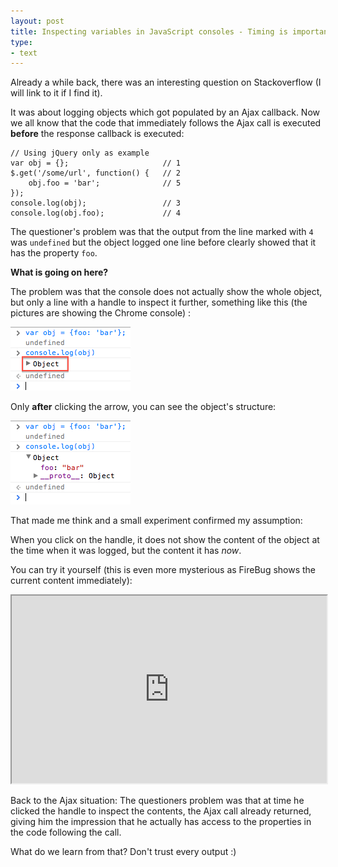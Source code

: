 ```yaml
---
layout: post
title: Inspecting variables in JavaScript consoles - Timing is important
type:
- text
---
```


Already a while back, there was an interesting question on Stackoverflow
(I will link to it if I find it).

It was about logging objects which got populated by an Ajax callback.
Now we all know that the code that immediately follows the Ajax call is 
executed **before** the response callback is executed:

    // Using jQuery only as example
    var obj = {};                     // 1
    $.get('/some/url', function() {   // 2
        obj.foo = 'bar';              // 5
    });
    console.log(obj);                 // 3
    console.log(obj.foo);             // 4
    
The questioner's problem was that the output from the line marked with `4` was 
`undefined` but the object logged one line before clearly showed that it
has the property `foo`.

**What is going on here?**

The problem was that the console does not actually show the whole object, but
only a line with a handle to inspect it further, something like this 
(the pictures are showing the Chrome console) :


![Console 1](/assets/images_/console_1.png)

Only **after** clicking the arrow, you can see the object's structure:

![Console 2](/assets/images_/console_2.png)

That made me think and a small experiment confirmed my assumption:

When you click on the handle, it does not show the content of the object
at the time when it was logged, but the content it has *now*.

You can try it yourself (this is even more mysterious as FireBug shows
the current content immediately):

<iframe style="width: 100%; height: 300px" src="http://jsfiddle.net/fkling/9SE7r/embedded/result,js">&nbsp;</iframe>

Back to the Ajax situation: The questioners problem was that at time he clicked the handle
to inspect the contents, the Ajax call already returned, giving him the impression that he
actually has access to the properties in the code following the call.

What do we learn from that? Don't trust every output :)
